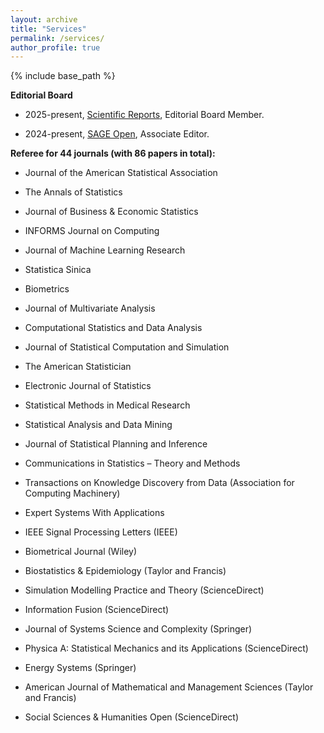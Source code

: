 ```yaml
---
layout: archive
title: "Services"
permalink: /services/
author_profile: true
---
```



{% include base_path %}


**Editorial Board**  

 - 2025-present, [Scientific Reports](https://www.nature.com/srep/), Editorial Board Member.

 - 2024-present, [SAGE Open](https://journals.sagepub.com/home/sgo), Associate Editor. 



**Referee for 44 journals (with 86 papers in total):** 

- Journal of the American Statistical Association
  
- The Annals of Statistics
  
- Journal of Business & Economic Statistics
  
- INFORMS Journal on Computing
  
- Journal of Machine Learning Research
  
- Statistica Sinica
  
- Biometrics
  
- Journal of Multivariate Analysis
  
- Computational Statistics and Data Analysis
  
- Journal of Statistical Computation and Simulation
  
- The American Statistician
  
- Electronic Journal of Statistics
  
- Statistical Methods in Medical Research
  
- Statistical Analysis and Data Mining
  
- Journal of Statistical Planning and Inference
  
- Communications in Statistics – Theory and Methods
  
- Transactions on Knowledge Discovery from Data (Association for Computing Machinery)
  
- Expert Systems With Applications
  
- IEEE Signal Processing Letters (IEEE)
  
- Biometrical Journal (Wiley)

- Biostatistics & Epidemiology (Taylor and Francis)
  
- Simulation Modelling Practice and Theory (ScienceDirect)
  
- Information Fusion (ScienceDirect)
  
- Journal of Systems Science and Complexity (Springer)
  
- Physica A: Statistical Mechanics and its Applications (ScienceDirect)
  
- Energy Systems (Springer)
  
- American Journal of Mathematical and Management Sciences (Taylor and Francis)
  
- Social Sciences & Humanities Open (ScienceDirect)


<br>
<br>
